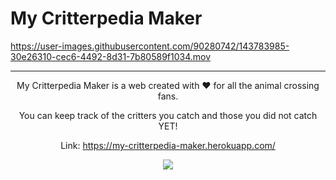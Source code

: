 #  My Critterpedia Maker

https://user-images.githubusercontent.com/90280742/143783985-30e26310-cec6-4492-8d31-7b80589f1034.mov

---
<div align='center'> 


My Critterpedia Maker is a web created with ❤️  for all the animal crossing fans. 

You can keep track of the critters you catch and those you did not catch YET!



Link: https://my-critterpedia-maker.herokuapp.com/

 <a href="https://www.linkedin.com/in/raquel-hidalgo-corchuelo/" target="_blank"><img src="https://img.shields.io/badge/-LinkedIn-%230077B5?style=for-the-badge&logo=linkedin&logoColor=white" target="_blank"></a>
</div>
